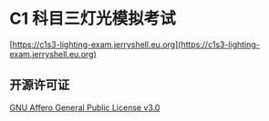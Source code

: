 # C1 科目三灯光模拟考试

[https://c1s3-lighting-exam.jerryshell.eu.org](https://c1s3-lighting-exam.jerryshell.eu.org)

## 开源许可证

[GNU Affero General Public License v3.0](https://choosealicense.com/licenses/agpl-3.0)
